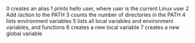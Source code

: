 0 creates an alias
1 prints hello user, where user is the current Linux user
2 Add /action to the PATH
3 counts the number of directories in the PATH
4 lists environment variables
5 lists all local variables and environment variables, and functions
6 creates a new local variable
7 creates a new global variable
